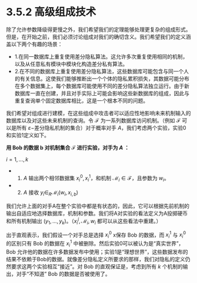 # 3.5.2 高级组成技术

除了允许参数降级得更慢之外，我们希望我们的定理能够处理更复杂的组成形式。但是，在开始之前，我们必须讨论组成对我们的确切含义。我们希望我们的定义涵盖以下两个有趣的场景：

- 1.在同一数据库上重复使用差分隐私算法。这允许多次重复使用相同的机制，以及从任意私有模块中模块化构造差分私有算法。
- 2.在不同的数据库上重复使用差分隐私算法，这些数据库可能包含与同一个人的有关信息。这使我们能够推断出一个个体的隐私累积损失，其数据可能分布在多个数据集上，每个数据库可能使用不同的差分隐私算法独立运行。由于新数据库一直在创建，并且对手实际上可能会影响这些新数据库的组成，因此与重复查询单个固定数据库相比，这是一个根本不同的问题。

我们希望对组成进行建模，在这些组成中攻击者可以适应性地影响未来机制输入的数据库以及对这些未来机制的查询。令 $\mathcal{F}$ 为一系列数据库访问机制。（例如 $\mathcal{F}$ 可以是所有 $\varepsilon-$差分隐私机制的集合）对于概率对手 $A$，我们考虑两个实验，实验0和实验1定义如下。

**用 Bob 的数据 b 对机制集合 $\mathcal{F}$ 进行实验，对手为 $A$  ：**

$i=1,...,k$

- 1. $A$ 输出两个相邻数据集 $x_i^0,x_i^1$，和机制 $\mathcal{M}_i \in \mathcal{F}$，且参数为 $w_i$。
- 2. $A$ 接收 $y_i \in_{R} \mathcal{M}_i(w_i,x_{i,b})$

我们允许上面的对手A在整个实验中都是有状态的，因此，它可以根据先前机制的输出自适应地选择数据库，机制和参数。我们将A对实验的看法定义为A投掷硬币和所有机制输出 $(y_1,...,y_k)$。（$x_i^j,\mathcal{M}_i,w_i$ 都可以从这些看法中重建。）

出于直观表示，我们假设一个对手总是选择 $x_i^0$ x保存 Bob 的数据，而 $x_i^1$ 与 $x_i^0$ 的区别只有 Bob 的数据在 $x_i^1$ 中被删除。然后实验0可以被认为是“真实世界”，Bob 允许他的数据在许多数据发布中使用；实验1是“理想世界”，这些数据发布的结果不依赖于Bob的数据。就像差分隐私定义所要求的那样，我们对隐私的定义仍然要求这两个实验相互“接近”。对 Bob 的直观保证是，考虑到所有 $k$ 个机制的输出，对手“不知道” Bob 的数据是否被使用了。